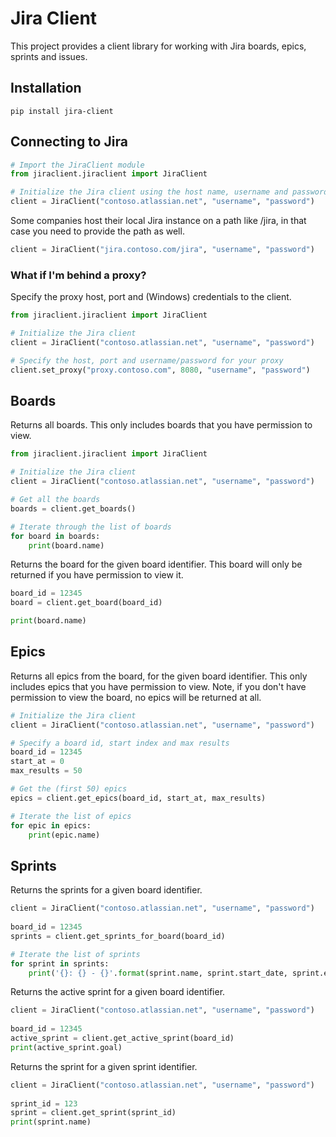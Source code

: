 # Jira Client
This project provides a client library for working with Jira boards, epics, sprints and issues.

## Installation
```
pip install jira-client
```

## Connecting to Jira
```python
# Import the JiraClient module
from jiraclient.jiraclient import JiraClient

# Initialize the Jira client using the host name, username and password
client = JiraClient("contoso.atlassian.net", "username", "password")
```

Some companies host their local Jira instance on a path like /jira, in that case you need to provide the path as well.
```python
client = JiraClient("jira.contoso.com/jira", "username", "password")
```

### What if I'm behind a proxy?
Specify the proxy host, port and (Windows) credentials to the client.
```python
from jiraclient.jiraclient import JiraClient

# Initialize the Jira client
client = JiraClient("contoso.atlassian.net", "username", "password")

# Specify the host, port and username/password for your proxy
client.set_proxy("proxy.contoso.com", 8080, "username", "password")
```

## Boards
Returns all boards. This only includes boards that you have permission to view.
```python
from jiraclient.jiraclient import JiraClient

# Initialize the Jira client
client = JiraClient("contoso.atlassian.net", "username", "password")

# Get all the boards
boards = client.get_boards()

# Iterate through the list of boards
for board in boards:
    print(board.name)
```

Returns the board for the given board identifier. This board will only be returned if you have permission to view it.
```python
board_id = 12345
board = client.get_board(board_id)

print(board.name)
```

## Epics
Returns all epics from the board, for the given board identifier. This only includes epics that you have permission to view. Note, if you don't have permission to view the board, no epics will be returned at all.
```python
# Initialize the Jira client
client = JiraClient("contoso.atlassian.net", "username", "password")

# Specify a board id, start index and max results
board_id = 12345
start_at = 0
max_results = 50

# Get the (first 50) epics
epics = client.get_epics(board_id, start_at, max_results)

# Iterate the list of epics
for epic in epics:
    print(epic.name)
```

## Sprints
Returns the sprints for a given board identifier.
```python
client = JiraClient("contoso.atlassian.net", "username", "password")
        
board_id = 12345
sprints = client.get_sprints_for_board(board_id)

# Iterate the list of sprints
for sprint in sprints:
    print('{}: {} - {}'.format(sprint.name, sprint.start_date, sprint.end_date))
```
Returns the active sprint for a given board identifier.
```python
client = JiraClient("contoso.atlassian.net", "username", "password")
        
board_id = 12345
active_sprint = client.get_active_sprint(board_id)
print(active_sprint.goal)
```
Returns the sprint for a given sprint identifier.
```python
client = JiraClient("contoso.atlassian.net", "username", "password")
        
sprint_id = 123
sprint = client.get_sprint(sprint_id)
print(sprint.name)
```